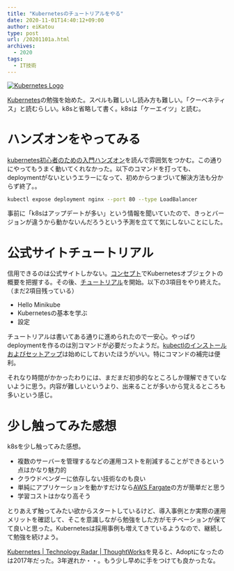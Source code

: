 ```yaml
---
title: "Kubernetesのチュートリアルをやる"
date: 2020-11-01T14:40:12+09:00
author: eiKatou
type: post
url: /20201101a.html
archives:
  - 2020
tags:
  - IT技術
---
```


[![Kubernetes Logo](/uploads/logo/kubernetes.png)](https://kubernetes.io/)

[Kubernetes](https://kubernetes.io/)の勉強を始めた。スペルも難しいし読み方も難しい。「クーベネティス」と読むらしい。k8sと省略して書く。k8sは「ケーエイツ」と読む。

<!--more-->

# ハンズオンをやってみる

[kubernetes初心者のための入門ハンズオン](https://qiita.com/mihirat/items/ebb0833d50c882398b0f)を読んで雰囲気をつかむ。この通りにやってもうまく動いてくれなかった。以下のコマンドを打っても、deploymentがないというエラーになって、初めからつまづいて解決方法も分からず終了。。

```sh
kubectl expose deployment nginx --port 80 --type LoadBalancer
```

事前に「k8sはアップデートが多い」という情報を聞いていたので、きっとバージョンが違うから動かないんだろうという予測を立てて気にしないことにした。

# 公式サイトチュートリアル

信用できるのは公式サイトしかない。[コンセプト](https://kubernetes.io/ja/docs/concepts/)でKubernetesオブジェクトの概要を把握する。その後、[チュートリアル](https://kubernetes.io/ja/docs/tutorials/)を開始。以下の3項目をやり終えた。（まだ2項目残っている）

- Hello Minikube
- Kubernetesの基本を学ぶ
- 設定

チュートリアルは書いてある通りに進められたので一安心。やっぱりdeploymentを作るのは別コマンドが必要だったようだ。[kubectlのインストールおよびセットアップ](https://kubernetes.io/ja/docs/tasks/tools/install-kubectl/)は始めにしておいたほうがいい。特にコマンドの補完は便利。

それなり時間がかかったわりには、まだまだ初歩的なところしか理解できていないように思う。内容が難しいというより、出来ることが多いから覚えるところも多いという感じ。

# 少し触ってみた感想

k8sを少し触ってみた感想。

- 複数のサーバーを管理するなどの運用コストを削減することができるという点はかなり魅力的
- クラウドベンダーに依存しない技術なのも良い
- 単純にアプリケーションを動かすだけなら[AWS Fargate](https://aws.amazon.com/jp/fargate/)の方が簡単だと思う
- 学習コストはかなり高そう

とりあえず触ってみたい欲からスタートしているけど、導入事例とか実際の運用メリットを確認して、そこを意識しながら勉強をした方がモチベーションが保てて良いと思った。Kubernetesは採用事例も増えてきているようなので、継続して勉強を続けよう。

[Kubernetes | Technology Radar | ThoughtWorks](https://www.thoughtworks.com/radar/platforms/kubernetes)を見ると、Adoptになったのは2017年だった。3年遅れか・・。もう少し早めに手をつけても良かったな。